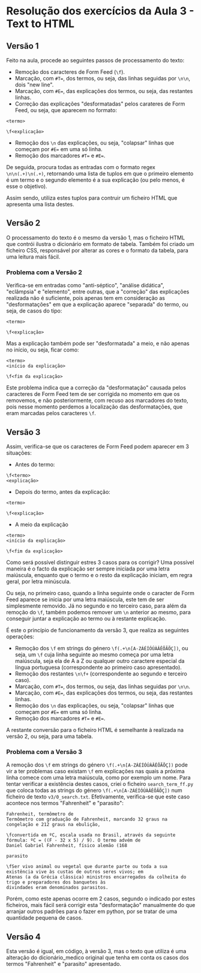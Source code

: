# Resolução dos exercícios da Aula 3 - Text to HTML

## Versão 1
Feito na aula, procede ao seguintes passos de processamento do texto:
- Remoção dos caracteres de Form Feed (`\f`).
- Marcação, com `#T=`, dos termos, ou seja, das linhas seguidas por `\n\n`, dois "new line".
- Marcação, com `#E=`, das explicações dos termos, ou seja, das restantes linhas.
- Correção das explicações "desformatadas" pelos carateres de Form Feed, ou seja, que aparecem no formato:
```
<termo>

\f<explicação>
```
- Remoção dos `\n` das explicações, ou seja, "colapsar" linhas que começam por `#E=` em uma só linha.
- Remoção dos marcadores `#T=` e `#E=`.

De seguida, procura todas as entradas com o formato regex `\n\n(.+)\n(.+)`, retornando uma lista de tuplos em que o primeiro elemento é um termo e o segundo elemento é a sua explicação (ou pelo menos, é esse o objetivo).

Assim sendo, utiliza estes tuplos para contruir um ficheiro HTML que apresenta uma lista destes.

## Versão 2
O processamento do texto é o mesmo da versão 1, mas o ficheiro HTML que contrói ilustra o dicionário em formato de tabela. Também foi criado um ficheiro CSS, responsável por alterar as cores e o formato da tabela, para uma leitura mais fácil.

### Problema com a Versão 2
Verifica-se em entradas como "anti-séptico", "análise didática", "eclâmpsia" e "elemento", entre outras, que a "correção" das explicações realizada não é suficiente, pois apenas tem em consideração as "desformatações" em que a explicação aparece "separada" do termo, ou seja, de casos do tipo:
```
<termo>

\f<explicação>
```
Mas a explicação também pode ser "desformatada" a meio, e não apenas no início, ou seja, ficar como:
```
<termo>
<início da explicação>

\f<fim da explicação>
```
Este problema indica que a correção da "desformatação" causada pelos caracteres de Form Feed tem de ser corrigida no momento em que os removemos, e não posteriormente, com recuso aos marcadores do texto, pois nesse momento perdemos a localização das desformatações, que eram marcadas pelos caracteres `\f`.

## Versão 3
Assim, verifica-se que os caracteres de Form Feed podem aparecer em 3 situações:
- Antes do termo:
```
\f<termo>
<explicação>
```
- Depois do termo, antes da explicação:
```
<termo>

\f<explicação>
```
- A meio da explicação

```
<termo>
<início da explicação>

\f<fim da explicação>
```

Como será possível distinguir estres 3 casos para os corrigir? Uma possível maneira é o facto da explicação ser sempre iniciada por uma letra maiúscula, enquanto que o termo e o resto da explicação iniciam, em regra geral, por letra minúscula.

Ou seja, no primeiro caso, quando a linha seguinte onde o caracter de Form Feed aparece se inicia por uma letra maiúscula, este tem de ser simplesmente removido. Já no segundo e no terceiro caso, para além da remoção do `\f`, também podemos remover um `\n` anterior ao mesmo, para conseguir juntar a explicação ao termo ou à restante explicação.

É este o princípio de funcionamento da versão 3, que realiza as seguintes operações:
- Remoção dos `\f` em strings do género `\f(.+\n[A-ZÁÉÍÓÚÀÂÊÔÃÕÇ])`, ou seja, um `\f` cuja linha seguinte ao mesmo começa por uma letra maiúscula, seja ela de A a Z ou qualquer outro caractere especial da língua portuguesa (correspondente ao primeiro caso apresentado).
- Remoção dos restantes `\n\f+` (correspondente ao segundo e terceiro caso).
- Marcação, com `#T=`, dos termos, ou seja, das linhas seguidas por `\n\n`.
- Marcação, com `#E=`, das explicações dos termos, ou seja, das restantes linhas.
- Remoção dos `\n` das explicações, ou seja, "colapsar" linhas que começam por `#E=` em uma só linha.
- Remoção dos marcadores `#T=` e `#E=`.

A restante conversão para o ficheiro HTML é semelhante à realizada na versão 2, ou seja, para uma tabela.

### Problema com a Versão 3
A remoção dos `\f` em strings do género `\f(.+\n[A-ZÁÉÍÓÚÀÂÊÔÃÕÇ])` pode vir a ter problemas caso existam `\f` em explicações nas quais a próxima linha comece com uma letra maiúscula, como por exemplo um nome. Para tentar verificar a existência destes casos, criei o ficheiro `search_term_ff.py` que coloca todas as strings do género `\f(.+\n[A-ZÁÉÍÓÚÀÂÊÔÃÕÇ])` num ficheiro de texto `v3/0_search.txt`. Efetivamente, verifica-se que este caso acontece nos termos "Fahrenheit" e "parasito":
```
Fahrenheit, termômetro de
Termômetro com graduação de Fahrenheit, marcando 32 graus na congelação e 212 graus na ebulição,

\fconvertida em ºC, escala usada no Brasil, através da seguinte fórmula: ºC = ((F - 32 x 5) / 9). O termo advém de
Daniel Gabriel Fahrenheit, físico alemão (168
```
```
parasito

\fSer vivo animal ou vegetal que durante parte ou toda a sua existência vive às custas de outros seres vivos; em
Atenas (a da Grécia clássica) ministros encarregados da colheita do trigo e preparadores dos banquetes às
divindades eram denominados parasitos.
```
Porém, como este apenas ocorre em 2 casos, segundo o indicado por estes ficheiros, mais fácil será corrigir esta "desformatação" manualmente do que arranjar outros padrões para o fazer em python, por se tratar de uma quantidade pequena de casos.

## Versão 4
Esta versão é igual, em código, à versão 3, mas o texto que utiliza é uma alteração do dicionário_medico original que tenha em conta os casos dos termos "Fahrenheit" e "parasito" apresentado.